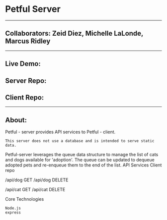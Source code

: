 # Petful Server

---------------------------------------------------------------------------------

## Collaborators: Zeid Diez, Michelle LaLonde, Marcus Ridley

---------------------------------------------------------------------------------

## Live Demo:

## Server Repo:

## Client Repo:

---------------------------------------------------------------------------------

## About:


Petful - server provides API services to Petful - client.

    This server does not use a database and is intended to serve static data.

Petful-server leverages the queue data structure to manage the list of cats and dogs available for 'adoption'. The queue can be updated to dequeue adopted pets and re-enqueue them to the end of the list.
API Services
Client repo



/api/dog GET
/api/dog DELETE

/api/cat GET
/api/cat DELETE

Core Technologies

    Node.js
    express
